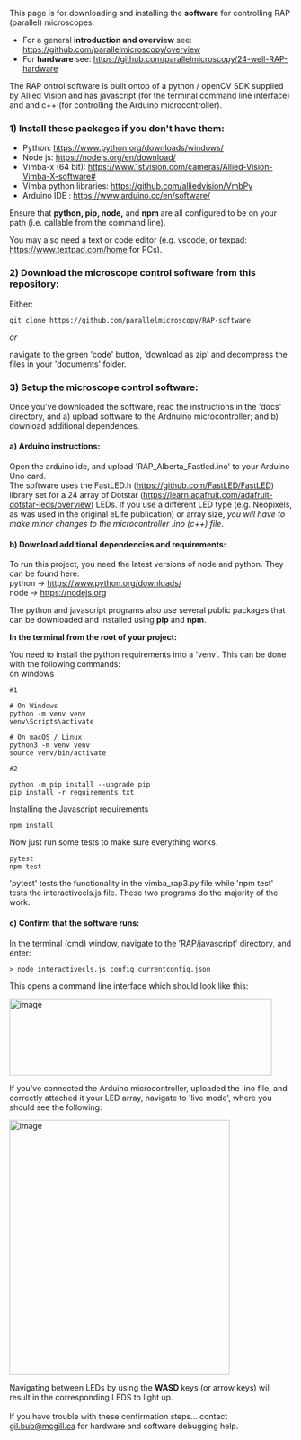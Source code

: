 This page is for downloading and installing the **software** for controlling RAP (parallel) microscopes. 

- For a general **introduction and overview** see: https://github.com/parallelmicroscopy/overview
- For **hardware** see: https://github.com/parallelmicroscopy/24-well-RAP-hardware

The RAP ontrol software is built ontop of a python / openCV SDK supplied by Allied Vision and has javascript (for the terminal command line interface) and and c++ (for controlling the Arduino microcontroller).

### 1) Install these packages if you don't have them:

- Python: https://www.python.org/downloads/windows/
- Node js: https://nodejs.org/en/download/
- Vimba-x (64 bit): https://www.1stvision.com/cameras/Allied-Vision-Vimba-X-software#
- Vimba python libraries: https://github.com/alliedvision/VmbPy
- Arduino IDE : https://www.arduino.cc/en/software/

Ensure that <b> python, pip, node,</b> and <b> npm </b> are all configured to be on your path (i.e. callable from the command line).

You may also need a text or code editor (e.g. vscode, or texpad: https://www.textpad.com/home for PCs).

### 2) Download the microscope control software from this repository:

Either:

```
git clone https://github.com/parallelmicroscopy/RAP-software
```
<i>or</i>

navigate to the green 'code' button, 'download as zip' and decompress the files in your 'documents' folder.

### 3) Setup the microscope control software:

Once you've downloaded the software, read the instructions in the 'docs' directory, and a) upload software to the Ardnuino microcontroller; and b) download additional dependences.

#### a) Arduino instructions:
Open the arduino ide, and upload 'RAP_Alberta_Fastled.ino' to your Arduino Uno card.
<br>
The software uses the FastLED.h (https://github.com/FastLED/FastLED) library set for a 24 array of Dotstar (https://learn.adafruit.com/adafruit-dotstar-leds/overview) LEDs.  If you use a different LED type (e.g. Neopixels, as was used in the original eLife publication)  or array size, *you will have to make minor changes to the microcontroller .ino (c++) file*.


#### b) Download additional dependencies and requirements:
To run this project, you need the latest versions of node and python. They can be found here:  
python -> https://www.python.org/downloads/  
node -> https://nodejs.org  

The python and javascript programs also use several public packages that can be downloaded and installed using <b>pip</b> and <b>npm</b>.



<b>In the terminal from the root of your project: </b>

You need to install the python requirements into a 'venv'. This can be done with the following commands:  
on windows  
```
#1

# On Windows
python -m venv venv
venv\Scripts\activate

# On macOS / Linux
python3 -m venv venv
source venv/bin/activate

#2

python -m pip install --upgrade pip
pip install -r requirements.txt
```

Installing the Javascript requirements  
```
npm install
```

Now just run some tests to make sure everything works. 
```
pytest
npm test
```
'pytest' tests the functionality in the vimba_rap3.py file while 'npm test' tests the interactivecls.js file. These two programs do the majority of the work.

#### c) Confirm that the software runs:

In the terminal (cmd) window, navigate to the 'RAP/javascript' directory, and enter:

```
> node interactivecls.js config currentconfig.json
```

This opens a command line interface which should look like this:

<img width="467" height="137" alt="image" src="https://github.com/user-attachments/assets/07f29f90-e89e-4521-911a-190b2e8b6190" />

If you've connected the Arduino microcontroller, uploaded the .ino file, and correctly attached it your LED array,  navigate to 'live mode', where you should see the following:

<img width="392" height="454" alt="image" src="https://github.com/user-attachments/assets/b01e8e24-22eb-4698-8f8e-11f9eb6ad865" />

Navigating between LEDs by using the **WASD** keys (or arrow keys) will result in the corresponding LEDS to light up. 
<br>
<br>
If you have trouble with these confirmation steps... contact gil.bub@mcgill.ca for hardware and software debugging help.





